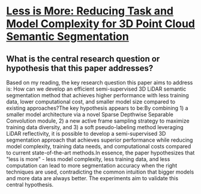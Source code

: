 # [Less is More: Reducing Task and Model Complexity for 3D Point Cloud   Semantic Segmentation](https://arxiv.org/abs/2303.11203)

## What is the central research question or hypothesis that this paper addresses?

Based on my reading, the key research question this paper aims to address is: How can we develop an efficient semi-supervised 3D LiDAR semantic segmentation method that achieves higher performance with less training data, lower computational cost, and smaller model size compared to existing approaches?The key hypothesis appears to be:By combining 1) a smaller model architecture via a novel Sparse Depthwise Separable Convolution module, 2) a new active frame sampling strategy to maximize training data diversity, and 3) a soft pseudo-labeling method leveraging LiDAR reflectivity, it is possible to develop a semi-supervised 3D segmentation approach that achieves superior performance while reducing model complexity, training data needs, and computational costs compared to current state-of-the-art methods.In essence, the paper hypothesizes that "less is more" - less model complexity, less training data, and less computation can lead to more segmentation accuracy when the right techniques are used, contradicting the common intuition that bigger models and more data are always better. The experiments aim to validate this central hypothesis.
